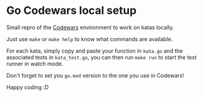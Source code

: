 # Go Codewars local setup

Small repro of the [Codewars](https://www.codewars.com/) environment to work on katas locally.

Just use `make` or `make help` to know what commands are available.

For each kata, simply copy and paste your function in `kata.go` and the associated tests in `kata_test.go`, you can then run `make run` to start the test runner in watch mode.

Don't forget to set you `go.mod` version to the one you use in Codewars!

Happy coding :D
